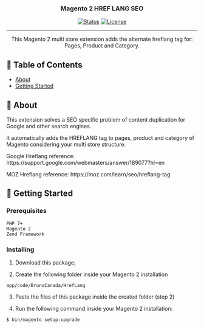 <h3 align="center">Magento 2 HREF LANG SEO</h3>

<div align="center">

[![Status](https://img.shields.io/badge/status-active-success.svg)]()
[![License](https://img.shields.io/badge/license-MIT-blue.svg)](/LICENSE)

</div>

---

<p align="center"> This Magento 2 multi store extension adds the alternate hreflang tag for: Pages, Product and Category.
    <br>
</p>

## 📝 Table of Contents

- [About](#about)
- [Getting Started](#getting_started)

## 🧐 About <a name = "about"></a>

<p>This extension solves a SEO specific problem of content duplication for Google and other search engines.</p>

<p>It automatically adds the HREFLANG tag to pages, product and category of Magento considering your multi store structure.</p>

<p>Google Hreflang reference: https://support.google.com/webmasters/answer/189077?hl=en</p>
<p>MOZ Hreflang reference: https://moz.com/learn/seo/hreflang-tag</p>

## 🏁 Getting Started <a name = "getting_started"></a>

### Prerequisites

```
PHP 7+
Magento 2
Zend Framework
```

### Installing

1) Download this package;

2) Create the following folder inside your Magento 2 installation

```
app/code/BrunoCanada/HrefLang
```

3) Paste the files of this package inside the created folder (step 2)

4) Run the following command inside your Magento 2 installation:

```
$ bin/magento setup:upgrade
```
